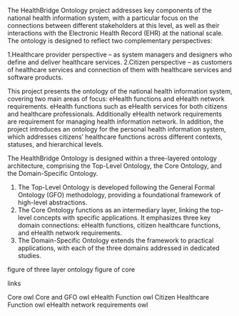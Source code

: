 The HealthBridge Ontology project addresses key components of the national health information system, with a particular focus on the connections between different stakeholders at this level, as well as their interactions with the Electronic Health Record (EHR) at the national scale. The ontology is designed to reflect two complementary perspectives:

1.Healthcare provider perspective – as system managers and designers who define and deliver healthcare services.
2.Citizen perspective – as customers of healthcare services and connection of them with healthcare services and software products.

This project presents the ontology of the national health information system, covering two main areas of focus: eHealth functions and eHealth network requirements. eHealth functions such as eHealth services for both citizens and healthcare professionals. Additionally  eHealth network requirements are requirement for managing health information network. In addition, the project introduces an ontology for the personal health information system, which addresses citizens’ healthcare functions across different contexts, statuses, and hierarchical levels.

The HealthBridge Ontology is designed within a three-layered ontology architecture, comprising the Top-Level Ontology, the Core Ontology, and the Domain-Specific Ontology.

1. The Top-Level Ontology is developed following the General Formal Ontology (GFO) methodology, providing a foundational framework of high-level abstractions.
2. The Core Ontology functions as an intermediary layer, linking the top-level concepts with specific applications. It emphasizes three key domain connections: eHealth functions, citizen healthcare functions, and eHealth network requirements.
3. The Domain-Specific Ontology extends the framework to practical applications, with each of the three domains addressed in dedicated studies.

figure of three layer ontology
figure of core

links

Core owl
Core and GFO owl
eHealth Function owl
Citizen Healthcare Function owl
eHealth network requirements owl

